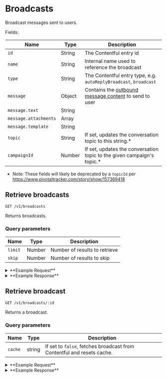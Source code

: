 # Broadcasts

Broadcast messages sent to users.

Fields:

Name | Type | Description
-----|------|------------
`id` | String | The Contentful entry id
`name` | String | Internal name used to reference the broadcast
`type` | String | The Contentful entry type, e.g. `autoReplyBroadcast`, `broadcast`
`message` | Object | Contains the [outbound message content](https://github.com/DoSomething/gambit-conversations/blob/master/documentation/endpoints/messages.md) to send to user
`message.text` | String |
`message.attachments` | Array |
`message.template` | String |
`topic` | String | If set, updates the conversation topic to this string.*
`campaignId` | Number | If set, updates the conversation topic to the given campaign's topic.*

* Note: These fields will likely be deprecated by a `topicId` per https://www.pivotaltracker.com/story/show/157369418


## Retrieve broadcasts

```
GET /v1/broadcasts
```

Returns broadcasts.

### Query parameters

Name | Type | Description
-----|------|------------
`limit` | Number | Number of results to retrieve
`skip` | Number | Number of results to skip

<details><summary>**Example Request**</summary><p>

```
curl http://localhost:5000/v1/broadcasts?skip=20
  -H "Accept: application/json"
  -H "Content-Type: application/json"
```

</p></details>

<details><summary>**Example Response**</summary><p>
  
```
{
  "data": [
    {
      "id": "2pdZ69lVukaEw2MM8gcEOg",
      "name": "VoterRegistration2018_Jul10_MissouriPrimaryReminder",
      "type": "broadcast",
      "createdAt": "2018-07-10T13:43:15.338Z",
      "updatedAt": "2018-07-10T13:44:12.830Z",
      "message": {
        "text": "It's Freddie! Guess what -- Missouri needs YOU. Voters have the power to make a huge difference in your state, so make sure you're registered to vote in Missouri's primary before tonight's deadline! It takes just 2 mins: https://vote.dosomething.org/?r=user:{{user.id}},campaignID:8017,campaignRunID:8022,source:sms,source_details:broadcastID_2pdZ69lVukaEw2MM8gcEOg",
        "attachments": [],
        "template": "rivescript"
      },
      "campaignId": null,
      "topic": "survey_response"
    },
    {
      "id": "4C2gkDV8oUAaewSMYeokEC",
      "name": "VoterRegistration2018_Jul8_OhioSpecialHouseGeneralReminder",
      "type": "broadcast",
      "createdAt": "2018-07-06T18:28:51.478Z",
      "updatedAt": "2018-07-06T18:31:55.968Z",
      "message": {
        "text": "It's Freddie! Guess what -- Ohio needs YOU. Voters have the power to make a huge difference in your state, so make sure you're registered to vote in Ohio's special house general election before tonight's deadline! It takes just 2 mins: https://vote.dosomething.org/?r=user:{{user.id}},campaignID:8017,campaignRunID:8022,source:sms,source_details:broadcastID_4C2gkDV8oUAaewSMYeokEC",
        "attachments": [],
        "template": "rivescript"
      },
      "campaignId": null,
      "topic": "survey_response"
    },
    ...
  },
  "meta": {
    "pagination": {
      "total": 573,
      "skip": 20,
      "limit": 100
    }
  }
}
```

</p></details>


## Retrieve broadcast

```
GET /v1/broadcasts/:id
```

Returns a broadcast.

### Query parameters

Name | Type | Description
-----|------|------------
`cache` | string | If set to `false`, fetches broadcast from Contentful and resets cache.

<details><summary>**Example Request**</summary><p>

```
curl http://localhost:5000/v1/broadcasts/2HdYviqiK46skcgKW6OSGk?cache=false
  -H "Accept: application/json"
  -H "Content-Type: application/json"
```

</p></details>

<details><summary>**Example Response**</summary><p>
  
```
{
  "data": {
    "id": "2HdYviqiK46skcgKW6OSGk",
    "name": "VoterRegistration2018_Jun27_Pending_TestG",
    "type": "broadcast",
    "createdAt": "2018-06-27T16:53:41.058Z",
    "updatedAt": "2018-06-27T16:54:34.766Z",
    "message": {
      "text": "It's Freddie from DoSomething. There's an election coming up in Nov. I wanna hear from you. Tell me: What issue do you want to see Americans vote for this year?",
      "attachments": [],
      "template": "askText"
    },
    "campaignId": 7059,
    "topic": null
  }
}
```

</p></details>
